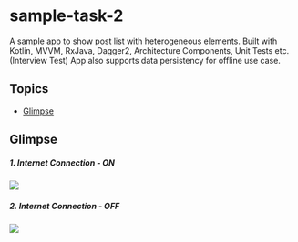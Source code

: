 # sample-task-2
A sample app to show post list with heterogeneous elements. Built with Kotlin, MVVM, RxJava, Dagger2, Architecture Components, Unit Tests etc. (Interview Test)
App also supports data persistency for offline use case. 

## Topics
- [Glimpse](#glimpse)


## Glimpse
##### 1. **Internet Connection - ON**  
![](https://imgur.com/9ZgQhLH.gif)

##### 2. **Internet Connection - OFF**
![](https://imgur.com/s3oUjLX.gif)
